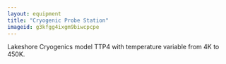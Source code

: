 ```yaml
---
layout: equipment
title: "Cryogenic Probe Station"
imageid: g3kfgg4ixgm9biwcpcpe
---
```


Lakeshore Cryogenics model TTP4 with temperature variable from 4K to 450K.



